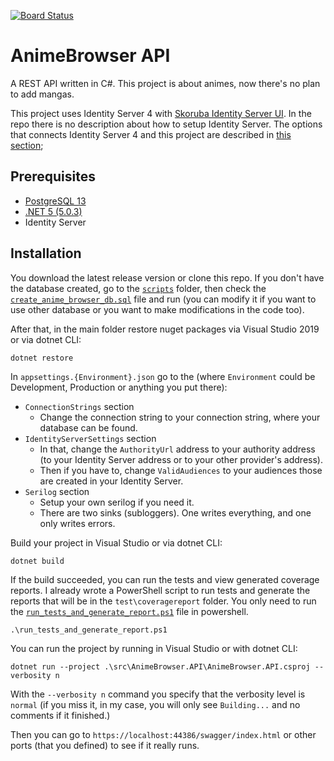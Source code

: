 [![Board Status](https://dev.azure.com/szilajka/47dca916-c248-4d1f-a169-8f30c47632c7/3c5a13b8-4b1f-4824-84ce-ce97ae64c5af/_apis/work/boardbadge/fee580ae-410c-40f3-950b-921a48b95a90?columnOptions=1)](https://dev.azure.com/szilajka/47dca916-c248-4d1f-a169-8f30c47632c7/_boards/board/t/3c5a13b8-4b1f-4824-84ce-ce97ae64c5af/Microsoft.RequirementCategory/)
# AnimeBrowser API
A REST API written in C#. This project is about animes, now there's no plan to add mangas.

This project uses Identity Server 4 with [Skoruba Identity Server UI](https://github.com/skoruba/IdentityServer4.Admin).
In the repo there is no description about how to setup Identity Server. The options that connects Identity Server 4 and this project are described in [this section](./docs/Appsettings.md);

## Prerequisites
- [PostgreSQL 13](https://www.postgresql.org/download/)
- [.NET 5 (5.0.3)](https://dotnet.microsoft.com/download/dotnet/5.0)
- Identity Server

## Installation
You download the latest release version or clone this repo.
If you don't have the database created, go to the [`scripts`](./scripts) folder, then check the [`create_anime_browser_db.sql`](./scripts/create_anime_browser_db.sql) file and run (you can modify it if you want to use other database or you want to make modifications in the code too).

After that, in the main folder restore nuget packages via Visual Studio 2019 or via dotnet CLI:

`dotnet restore`

In `appsettings.{Environment}.json` go to the (where `Environment` could be Development, Production or anything you put there):
- `ConnectionStrings` section
    - Change the connection string to your connection string, where your database can be found.
- `IdentityServerSettings` section
    - In that, change the `AuthorityUrl` address to your authority address (to your Identity Server address or to your other provider's address).
    - Then if you have to, change `ValidAudiences` to your audiences those are created in your Identity Server.
- `Serilog` section
    - Setup your own serilog if you need it.
    - There are two sinks (subloggers). One writes everything, and one only writes errors.

Build your project in Visual Studio or via dotnet CLI:

`dotnet build`

If the build succeeded, you can run the tests and view generated coverage reports.
I already wrote a PowerShell script to run tests and generate the reports that will be in the `test\coveragereport` folder.
You only need to run the [`run_tests_and_generate_report.ps1`](./run_tests_and_generate_report.ps1) file in powershell.

`.\run_tests_and_generate_report.ps1`

You can run the project by running in Visual Studio or with dotnet CLI:

`dotnet run --project .\src\AnimeBrowser.API\AnimeBrowser.API.csproj --verbosity n`

With the `--verbosity n` command you specify that the verbosity level is `normal` (if you miss it, in my case, you will only see `Building...` and no comments if it finished.)

Then you can go to `https://localhost:44386/swagger/index.html` or other ports (that you defined) to see if it really runs.